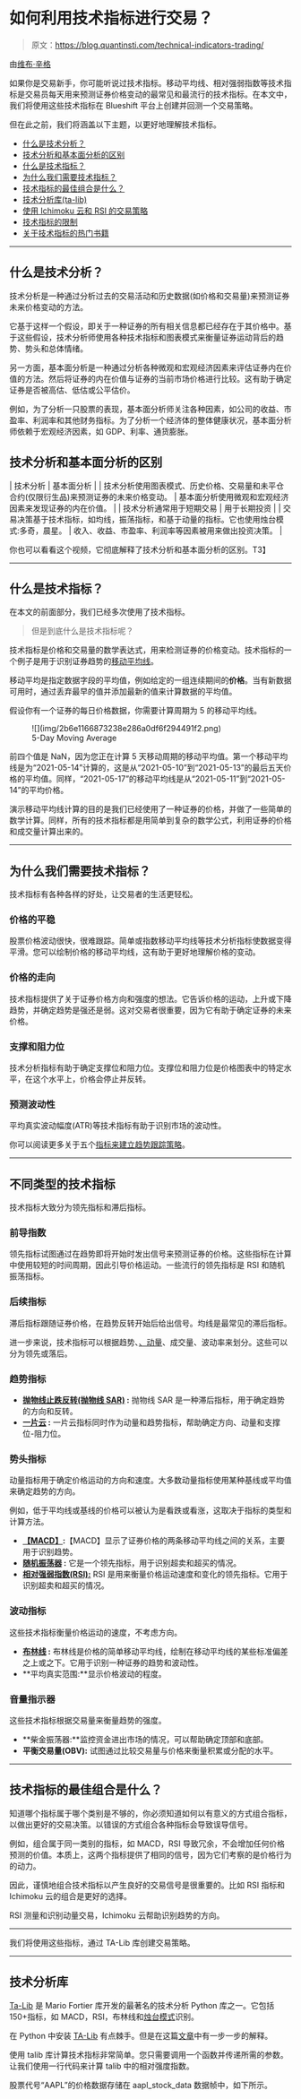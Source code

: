 # 如何利用技术指标进行交易？

> 原文：<https://blog.quantinsti.com/technical-indicators-trading/>

由[维布·辛格](https://www.linkedin.com/in/vibhu-singh-1b76b6105/)

如果你是交易新手，你可能听说过技术指标。移动平均线、相对强弱指数等技术指标是交易员每天用来预测证券价格变动的最常见和最流行的技术指标。在本文中，我们将使用这些技术指标在 Blueshift 平台上创建并回测一个交易策略。

但在此之前，我们将涵盖以下主题，以更好地理解技术指标。

*   [什么是技术分析？](#what-is-technical-analysis)
*   [技术分析和基本面分析的区别](#difference-between-technical-analysis-and-fundamental-analysis)
*   [什么是技术指标？](#what-are-technical-indicators)
*   [为什么我们需要技术指标？](#why-do-we-need-technical-indicators)
*   [技术指标的最佳组合是什么？](#what-is-the-best-combination-of-technical-indicators)
*   [技术分析库(ta-lib)](#technical-analysis-library-talib)
*   [使用 Ichimoku 云和 RSI 的交易策略](#trading-strategy-using-ichimoku-cloud-and-rsi)
*   [技术指标的限制](#limitations-of-technical-indicators)
*   [关于技术指标的热门书籍](#popular-books-on-technical-indicators)

* * *

## 什么是技术分析？

技术分析是一种通过分析过去的交易活动和历史数据(如价格和交易量)来预测证券未来价格变动的方法。

它基于这样一个假设，即关于一种证券的所有相关信息都已经存在于其价格中。基于这些假设，技术分析师使用各种技术指标和图表模式来衡量证券运动背后的趋势、势头和总体情绪。

另一方面，基本面分析是一种通过分析各种微观和宏观经济因素来评估证券内在价值的方法。然后将证券的内在价值与证券的当前市场价格进行比较。这有助于确定证券是否被高估、低估或公平估价。

例如，为了分析一只股票的表现，基本面分析师关注各种因素，如公司的收益、市盈率、利润率和其他财务指标。为了分析一个经济体的整体健康状况，基本面分析师依赖于宏观经济因素，如 GDP、利率、通货膨胀。

## 技术分析和基本面分析的区别

| 技术分析 | 基本面分析 |
| 技术分析使用图表模式、历史价格、交易量和未平仓合约(仅限衍生品)来预测证券的未来价格变动。 | 基本面分析使用微观和宏观经济因素来发现证券的内在价值。 |
| 技术分析通常用于短期交易 | 用于长期投资 |
| 交易决策基于技术指标，如均线，振荡指标，和基于动量的指标。它也使用烛台模式:多奇，晨星。 | 收入、收益、市盈率、利润率等因素被用来做出投资决策。 |

你也可以看看这个视频，它彻底解释了技术分析和基本面分析的区别。T3】

* * *

## 什么是技术指标？

在本文的前面部分，我们已经多次使用了技术指标。

> 但是到底什么是技术指标呢？

技术指标是价格和交易量的数学表达式，用来检测证券的价格变动。技术指标的一个例子是用于识别证券趋势的[移动平均线](/moving-average-trading-strategies/)。

移动平均是指定数据字段的平均值，例如给定的一组连续期间的**价格**。当有新数据可用时，通过丢弃最早的值并添加最新的值来计算数据的平均值。

假设你有一个证券的每日价格数据，你需要计算周期为 5 的移动平均线。

<figure class="kg-card kg-image-card kg-card-hascaption">![](img/2b6e1166873238e286a0df6f294491f2.png)

<figcaption>5-Day Moving Average</figcaption>

</figure>

前四个值是 NaN，因为您正在计算 5 天移动周期的移动平均值。第一个移动平均线是为“2021-05-14”计算的，这是从“2021-05-10”到“2021-05-13”的最后五天价格的平均值。同样，“2021-05-17”的移动平均线是从“2021-05-11”到“2021-05-14”的平均价格。

演示移动平均线计算的目的是我们已经使用了一种证券的价格，并做了一些简单的数学计算。同样，所有的技术指标都是用简单到复杂的数学公式，利用证券的价格和成交量计算出来的。

* * *

## **为什么我们需要技术指标？**

技术指标有各种各样的好处，让交易者的生活更轻松。

### 价格的平稳

股票价格波动很快，很难跟踪。简单或指数移动平均线等技术分析指标使数据变得平滑。您可以绘制价格的移动平均线，这有助于更好地理解价格的变动。

### 价格的走向

技术指标提供了关于证券价格方向和强度的想法。它告诉价格的运动，上升或下降趋势，并确定趋势是强还是弱。这对交易者很重要，因为它有助于确定证券的未来价格。

### 支撑和阻力位

技术分析指标有助于确定支撑位和阻力位。支撑位和阻力位是价格图表中的特定水平，在这个水平上，价格会停止并反转。

### 预测波动性

平均真实波动幅度(ATR)等技术指标有助于识别市场的波动性。

你可以阅读更多关于五个[指标来建立趋势跟踪策略](/indicators-build-trend-following-strategy/)。

* * *

## 不同类型的技术指标

技术指标大致分为领先指标和滞后指标。

### 前导指数

领先指标试图通过在趋势即将开始时发出信号来预测证券的价格。这些指标在计算中使用较短的时间周期，因此引导价格运动。一些流行的领先指标是 RSI 和随机振荡指标。

### 后续指标

滞后指标跟随证券价格，在趋势反转开始后给出信号。均线是最常见的滞后指标。

进一步来说，技术指标可以根据趋势、[、动量](https://quantra.quantinsti.com/course/momentum-trading-strategies)、成交量、波动率来划分。这些可以分为领先或落后。

### 趋势指标

*   **[抛物线止跌反转(抛物线 SAR)](/parabolic-sar/) :** 抛物线 SAR 是一种滞后指标，用于确定趋势的方向和反转。
*   **[一片云](/ichimoku-cloud-trading-strategy/) :** 一片云指标同时作为动量和趋势指标，帮助确定方向、动量和支撑位-阻力位。

### 势头指标

动量指标用于确定价格运动的方向和速度。大多数动量指标使用某种基线或平均值来确定趋势的方向。

例如，低于平均线或基线的价格可以被认为是看跌或看涨，这取决于指标的类型和计算方法。

*   **[【MACD】](/moving-average-crossover-trade-nifty-options/):**【MACD】显示了证券价格的两条移动平均线之间的关系，主要用于识别趋势。
*   **[随机振荡器](/stochastic-oscillator/) :** 它是一个领先指标，用于识别超卖和超买的情况。
*   [**相对强弱指数(RSI):**](/rsi-indicator/) RSI 是用来衡量价格运动速度和变化的领先指标。它用于识别超卖和超买的情况。

### 波动指标

这些技术指标衡量价格运动的速度，不考虑方向。

*   **[布林线](/bollinger-bands/) :** 布林线是价格的简单移动平均线，绘制在移动平均线的某些标准偏差之上或之下。它用于识别一种证券的趋势和波动性。
*   **平均真实范围:**显示价格波动的程度。

### 音量指示器

这些技术指标根据交易量来衡量趋势的强度。

*   **柴金振荡器:**监控资金进出市场的情况，可以帮助确定顶部和底部。
*   **平衡交易量(OBV):** 试图通过比较交易量与价格来衡量积累或分配的水平。

* * *

## 技术指标的最佳组合是什么？

知道哪个指标属于哪个类别是不够的，你必须知道如何以有意义的方式组合指标，以做出更好的交易决策。以错误的方式组合各种指标会导致误导信号。

例如，组合属于同一类别的指标，如 MACD，RSI 导致冗余，不会增加任何价格预测的价值。本质上，这两个指标提供了相同的信号，因为它们考察的是价格行为的动力。

因此，谨慎地组合技术指标以产生良好的交易信号是很重要的。比如 RSI 指标和 Ichimoku 云的组合是更好的选择。

RSI 测量和识别动量交易，Ichimoku 云帮助识别趋势的方向。

* * *

我们将使用这些指标，通过 TA-Lib 库创建交易策略。

* * *

## 技术分析库

[Ta-Lib](https://mrjbq7.github.io/ta-lib/) 是 Mario Fortier 库开发的最著名的技术分析 Python 库之一。它包括 150+指标，如 MACD，RSI，布林线和[烛台模式](/candlestick-patterns-meaning/)识别。

在 Python 中安装 [TA-Lib](/install-ta-lib-python/) 有点棘手。但是在这篇[文章](https://mrjbq7.github.io/ta-lib/)中有一步一步的解释。

使用 talib 库计算技术指标非常简单。您只需要调用一个函数并传递所需的参数。让我们使用一行代码来计算 talib 中的相对强度指数。

股票代号“AAPL”的价格数据存储在 aapl_stock_data 数据帧中，如下所示。